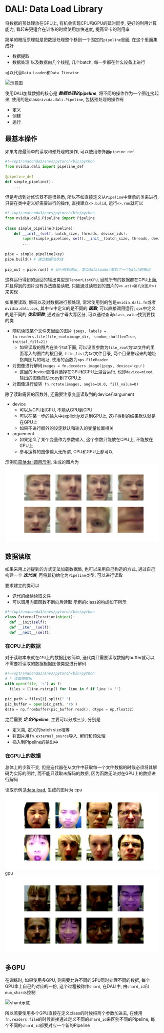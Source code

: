 # DALI: Data Load Library 

将数据的预处理放在GPU上, 有机会实现CPU和GPU的延时同步, 更好的利用计算能力, 看起来更适合在训练的时候使用加快速度, 提高显卡的利用率

简单的概括原理就是把数据处理整个移到一个固定的`pipeline`里面, 在这个里面集成好
* 数据提取
* 数据处理
以及数据由几个线程, 几个batch, 每一步都在什么设备上进行

可以代替`Data Loader`和`Data Iterator`

![示意图](https://docs.nvidia.com/deeplearning/dali/user-guide/docs/_images/dali.png)

使用DALI加载数据的核心是 ***数据处理的pipeline***, 将不同的操作作为一个图连接起来, 使用的是class`nivida.dali.Pipeline`, 包括预处理的操作有
* 定义
* 创建
* 运行

## 最基本操作

如果考虑最简单的读取和预处理的操作, 可以使用修饰器`pipeine_def`

```python
#!~/opt/anaconda3/envs/pytorch/bin/python
from nvidia.dali import pipeline_def

@pipeline_def
def simple_pipeline():
    ...
```
但是考虑到对修饰器不是很熟悉, 所以不如直接定义从`Pipeline`中继承的类来进行, 只要在类中定义好需要进行的操作, 直接建立`<>.bulid`, 运行`<>.run`就可以

```python
#!~/opt/anaconda3/envs/pytorch/bin/python
from nvidia.dali.Pipeline import Pipeline

class simple_pipeline(Pipeline):
    def __init__(self, batch_size, threads, device_ids):
        super(simple_pipeline, self).__init__(batch_size, threads, device_ids, seed=1234)
        ...

pipe = simple_pipeline(key)
pipe.build() # 建立数据流水线

pip_out = pipe.run() # 运行得到输出, 类似dataLoader拿到了一个batch的输出
```

这样运行得到的返回的输出类型是`TensorListCPU`, 目前所有的数据都在CPU上面, 并且得到的图片没有办法直接读取, 只能通过读取到的图片的`<>.at(<第几张图片>)`来实现

如果要读取, 解码以及对数据进行预处理, 常常使用到的包是`nvidia.dali.fn`或者`nvidia.dali.ops`, 其中`fn`中定义的是不同的 ***函数***, 可以直接调用运行; `ops`中定义的是不同的 ***类和函数***, 通过首字母大写区分, 可以通过查询`class_value`找到要找的类

* 随机读取某个文件夹里面的图片 `jpegs, labels = fn.readers.file(file_root=image_dir, random_shuffle=True, initial_fill=21)`
  * 如果读取的图片在某个txt下面, 可以设置参数为`file_root`为txt文件的里面写入的图片的根目录, `file_list`为txt文件目录, 两个目录拼起来的地址指向图片的地址, 使用的函数为`ops.FileReader`
* 对图像进行解码`images = fn.decoders.image(jpegs, device='cpu')`
  * 这里的device更推荐选择在GPU和CPU上混合运行, 也即`device=mixed`, 输出的图像自动copy到了GPU上
* 对图像进行旋转` fn.rotate(images, angle=10.0, fill_value=0)`

除了读取需要的函数外, 还需要注意变量读取到的device和argument
* device
  * 可以从CPU到GPU, 不能从GPU到CPU
  * 可以在某一步的输入中explicitly发送到GPU上, 这样得到的结果默认就是在GPU上
  * 如果不进行额外的设定默认和输入的变量位置相关
* arguement
  * 如果定义了某个变量作为参数输入, 这个参数只能放在CPU上, 不能放在GPU上
  * 参与运算的图像输入无所谓, CPU和GPU上都可以

示例见[简单dali调用示例](simple_example.py), 生成的图片为
![](result/image/simple_example.png)

## 数据读取

如果采用上述提到的方式无法加载数据集, 也可以采用自己构造的方式, 通过自己构建一个 ***迭代类***, 再将其初始化为`Pipeline`类型, 可以进行读取

要求建立的类可以
* 迭代的继续读取文件
* 可以调用内置函数不断向后读取
示例的class的构成如下所示
```python
#!~/opt/anaconda3/envs/pytorch/bin/python
class ExternalIteration(object):
  def __init(self):
  def __iter__(self):
  def __next__(self):
```

### 在CPU上的数据
对于读取本来就在`CPU`上的数据比较简单, 迭代类只需要读取数据的buffer就可以, 不需要将读取的数据根据图像类型进行解码

```python
#!~/opt/anaconda3/envs/pytorch/bin/python
# * 读取简略版
with open(file, 'r') as f:
  files = [line.rstrip() for line in f if line != '']

pic_path = files[i].split(" ")
pic_buffer = open(pic_path, 'rb')
data = np.frombuffer(pic_buffer.read(), dtype = np.float32)
```

之后需要 ***定义Pipeline***, 主要可以分成三步, 分别是
* 定义类, 定义的batch size相等
* 将图片用`fn.external_source`导入, 解码和预处理
* 插入到Pipeline的输出中

### 在GPU上的数据

总体上的步骤不变, 但是迭代器在从文件中获取每一个文件数据的时候必须将其解码为实际的图片, 而不能只读取未解码的数据, 因为函数无法对在GPU上的数据进行解码

读取示例见[data load](dataloader.py), 生成的图片为
cpu
![loaded pic](result/image/load_cpu.png)
gpu
![loaded pic2](result/image/load_gpu.png)

## 多GPU

在训练时, 如果使用多GPU, 则需要允许不同的GPU同时处理不同的数据, 每个GPU拿上自己的对应的一份, 这个过程被称作`shard`, 在DALI中, 由`shard_id`和`num_shards`控制

![shard示意](https://docs.nvidia.com/deeplearning/dali/user-guide/docs/_images/sharding.png)

所以若要使用多个GPU直接在定义class的时候把两个参数加进去, 在使用`fn.readers.file`的时候直接通过定义不同的`shard_id`来区别不同的Pipeline, 每个不同的`shard_id`都要对应一个新的Pipeline